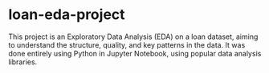 # loan-eda-project
This project is an Exploratory Data Analysis (EDA) on a loan dataset, aiming to understand the structure, quality, and key patterns in the data. It was done entirely using Python in Jupyter Notebook, using popular data analysis libraries.
